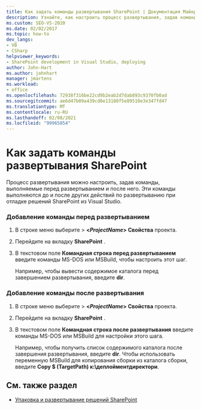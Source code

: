 ```yaml
---
title: Как задать команды развертывания SharePoint | Документация Майкрософт
description: Узнайте, как настроить процесс развертывания, задав команды, выполняемые перед развертыванием SharePoint и после него.
ms.custom: SEO-VS-2020
ms.date: 02/02/2017
ms.topic: how-to
dev_langs:
- VB
- CSharp
helpviewer_keywords:
- SharePoint development in Visual Studio, deploying
author: John-Hart
ms.author: johnhart
manager: jmartens
ms.workload:
- office
ms.openlocfilehash: 72938f316be22cd9b2eab2d7dab893c9370fb0ad
ms.sourcegitcommit: ae6d47b09a439cd0e13180f5e89510e3e347fd47
ms.translationtype: MT
ms.contentlocale: ru-RU
ms.lasthandoff: 02/08/2021
ms.locfileid: "99965854"
---
```

# <a name="how-to-set-sharepoint-deployment-commands"></a>Как задать команды развертывания SharePoint
  Процесс развертывания можно настроить, задав команды, выполняемые перед развертыванием и после него. Эти команды выполняются до и после других действий по развертыванию при отладке решений SharePoint из Visual Studio.

### <a name="to-add-a-pre-deployment-command"></a>Добавление команды перед развертыванием

1. В строке меню выберите   >  **\<*ProjectName*> Свойства** проекта.

2. Перейдите на вкладку **SharePoint** .

3. В текстовом поле **Командная строка перед развертыванием** введите команды MS-DOS или MSBuild, чтобы настроить этот шаг.

     Например, чтобы вывести содержимое каталога перед завершением развертывания, введите **dir**.

### <a name="to-add-a-post-deployment-command"></a>Добавление команды после развертывания

1. В строке меню выберите   >  **\<*ProjectName*> Свойства** проекта.

2. Перейдите на вкладку **SharePoint** .

3. В текстовом поле **Командная строка после развертывания** введите команды MS-DOS или MSBuild для настройки этого шага.

     Например, чтобы получить список содержимого каталога после завершения развертывания, введите **dir**. Чтобы использовать переменную MSBuild для копирования сборки из каталога сборки, введите **Copy $ (TargetPath) к:\деплойментдиректори**.

## <a name="see-also"></a>См. также раздел
- [Упаковка и развертывание решений SharePoint](../sharepoint/packaging-and-deploying-sharepoint-solutions.md)
